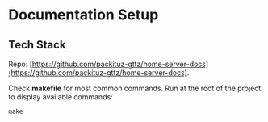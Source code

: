 # Documentation Setup


## Tech Stack

Repo: [https://github.com/packituz-gttz/home-server-docs](https://github.com/packituz-gttz/home-server-docs).

Check **makefile** for most common commands. Run at the root of the project to display available commands:
```shell
make
```
